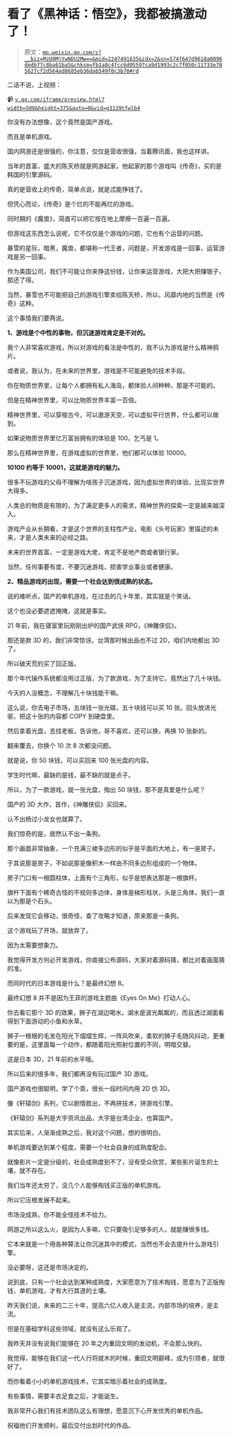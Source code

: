 # 看了《黑神话：悟空》，我都被搞激动了！

> 原文：[`mp.weixin.qq.com/s?__biz=MzU0MjYwNDU2Mw==&mid=2247491635&idx=2&sn=574f647d9618a0096dedb77c8ba61ba5&chksm=fb1a8c4fcc6d05597ca9d1993c2c7f050c11733e705627cf2d564ad8685eb36dab549f0c3b78#rd`](http://mp.weixin.qq.com/s?__biz=MzU0MjYwNDU2Mw==&mid=2247491635&idx=2&sn=574f647d9618a0096dedb77c8ba61ba5&chksm=fb1a8c4fcc6d05597ca9d1993c2c7f050c11733e705627cf2d564ad8685eb36dab549f0c3b78#rd)

二话不说，上视频：

📹 [`v.qq.com/iframe/preview.html?width=500&height=375&auto=0&vid=g3139tfwlb4`](https://v.qq.com/iframe/preview.html?width=500&height=375&auto=0&vid=g3139tfwlb4)

你没有办法想像，这个竟然是国产游戏。

而且是单机游戏。

国内网游还是很强的，你注意，仅仅是营收很强，当着腾讯面，我也这样讲。

当年的首富，盛大的陈天桥就是网游起家，他起家的那个游戏叫《传奇》，买的是韩国的引擎源码。

真的是营收上的传奇，简单点说，就是忒能挣钱了。

但凭心而论，《传奇》是个烂的不能再烂的游戏。

同时期的《魔兽》，简直可以把它按在地上摩擦一百遍一百遍。

但游戏这东西怎么说呢，它不仅仅是个游戏的问题，它也有个运营的问题。

暴雪的星际，暗黑，魔兽，都堪称一代王者，问题是，开发游戏是一回事，运营游戏是另一回事。

作为美国公司，我们不可能让你来挣这份钱，让你来运营游戏，大把大把赚银子，那还了得。

当然，暴雪也不可能把自己的游戏引擎卖给陈天桥，所以，风靡内地的当然是《传奇》这种。 

这个事情我们要两说。

**1、游戏是个中性的事物，但沉迷游戏肯定是不对的。**

我个人非常喜欢游戏，所以对游戏的看法是中性的，我不认为游戏是什么精神鸦片。

或者说，我认为，在未来的世界里，游戏是不可能避免的技术手段。

你在物质世界里，让每个人都拥有私人海岛，都体验人间种种，那是不可能的。

但是在精神世界里，可以比物质世界丰富一百倍。

精神世界里，可以穿梭古今，可以遨游天空，可以虚拟平行世界，什么都可以做到。

如果说物质世界里亿万富翁拥有的体验是 100，乞丐是 1。

那么在精神世界里，在游戏虚拟的世界里，他们都可以体验 10000。

**10100 约等于 10001，这就是游戏的魅力。**

很多不玩游戏的父母不理解为啥孩子沉迷游戏，因为虚拟世界的体验，比现实世界大得多。

人类总的物质是有限的，为了满足更多人的需求，精神世界的探索一定是越来越深入。

游戏产业从长期看，才是这个世界的支柱性产业，电影《头号玩家》里描述的未来，才是人类未来的必经之路。

未来的世界首富，一定是游戏大佬，肯定不是地产商或者银行家。

当然，任何事要有度，不要沉迷游戏，损害学业事业或者健康。

**2、精品游戏的出现，需要一个社会达到很成熟的状态。**

说的难听点，国产的单机游戏，在过去的几十年里，其实就是个笑话。

这个也没必要遮遮掩掩，这就是事实。

21 年前，我在寝室里玩刚刚出炉的国产武侠 RPG，《神雕侠侣》。

那还是款 3D 的，我们非常惊讶。台湾那时候出品也不过 2D，咱们内地都出 3D 了。

所以破天荒的买了回正版。

那个年代操作系统都没用过正版，为了款游戏，为了支持它，竟然出了几十块钱。

今天的人没概念，不理解几十块钱能干嘛。

这么说，你去电子市场，五块钱一张光碟，五十块钱可以买 10 张。回头放进光驱，把这十张的内容都 COPY 到硬盘里。

然后拿着光盘，去找老板，告诉他，哥不喜欢，还可以换，再换 10 张新的。

翻来覆去，你换个 10 次 8 次都没问题。

就是说，你 50 块钱，可以买回来 100 张光盘的内容。

学生时代嘛，最缺的是钱，最不缺的就是点子。

所以，为了一款游戏，就一张光盘，掏出 50 块钱，那不是真爱是什么呢？

国产的 3D 大作，首作，《神雕侠侣》买回来。

认不出杨过小龙女也就算了。

我们惊奇的是，居然认不出一条狗。

那个画面非常抽象，一个充满三棱多边形的似乎是平面的大地上，有一座房子。

于其说那是房子，不如说那是像积木一样由不同多边形组成的一个物体。

房子门口有一根圆柱体，上面有个三角形，似乎是想表达那是一根旗杆。

旗杆下面有个稀奇古怪的不规则多边体，身体是梯形柱状，头是三角体，我们一直以为那是个石头。

后来发现它会移动，很奇怪，查了攻略才知道，原来那是一条狗。

这个游戏玩了开场，就放弃了。

因为太需要想象力。

我觉得开发方何必开发游戏，你直接公布源码，大家对着源码猜，都比对着画面猜的准。

而同时代的日本游戏是什么？是最终幻想 8。

最终幻想 8 并不是因为王菲的游戏主题曲《Eyes On Me》打动人心。

你去看它那个 3D 的效果，狮子在湖边喝水，湖水是波光粼粼的，而且透过湖面看得到下面游动的小鱼和水草。

狮子一根根的毛发在阳光下熠熠生辉，一阵风吹来，柔软的狮子毛随风抖动，更重要的是，这里面每一个动作，都随着阳光照射位置的不同，明暗交替。

这是日本 3D，21 年前的水平哦。

所以后来的很多年，我们都再没有玩过国产 3D 游戏。

国产游戏也很聪明，学了个乖，很长一段时间内用 2D 仿 3D。

像《轩辕剑》系列，它以剧情胜出，不再拼技术，拼游戏引擎。

《轩辕剑》系列是大宇资讯出品，大宇是台湾企业，也算国产。

其实后来，人渐渐成熟之后，我对这个问题，想的很明白。

单机游戏要达到某个程度，需要一个社会自身的成熟度配合。

就像影片一定是分级的，社会成熟度到不了，没有受众欣赏，某些影片诞生的土壤，就不存在。

我们当年还太穷了，没几个人能够掏钱买正版的单机游戏。

所以它压根发展不起来。

市场没成熟，你不能全怪技术不给力。

网游之所以这么火，是因为人多嘛，它只要吸引足够多的人，就能赚很多钱。

它本来就是一个用各种算法让你沉迷其中的模式，当然也不会去提升什么游戏引擎。

没必要呀，这还是市场决定的。

说到底，只有一个社会达到某种成熟度，大家愿意为了技术掏钱，愿意为了正版掏钱，单机游戏，才有大行其道的土壤。

昨天我们说，未来的二三十年，提高六亿人收入是主流，内部市场的培养，是主流。

但是在基础学科这些领域，就没有这么乐观了。

我昨天并没有说我们能够在 20 年之内重回文明的发动机，不会那么快的。

我觉得，能够在我们这一代人行将就木的时候，重回文明巅峰，成为引领者，就很好了。

而你看着小小的单机游戏技术，它其实暗示着社会的成熟度。

有些事情，需要丰衣足食之后，才能诞生。

我非常开心我们有技术团队这么有理想，愿意沉下心开发优秀的单机作品。

祝福他们开发顺利，最后交付出划时代的作品。